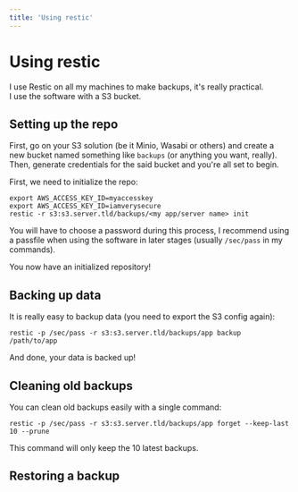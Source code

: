 ```yaml
---
title: 'Using restic'
---
```


# Using restic

I use Restic on all my machines to make backups, it's really practical.  
I use the software with a S3 bucket.

## Setting up the repo

First, go on your S3 solution (be it Minio, Wasabi or others) and create a new bucket named something like `backups` (or anything you want, really).  
Then, generate credentials for the said bucket and you're all set to begin.

First, we need to initialize the repo:
```
export AWS_ACCESS_KEY_ID=myaccesskey
export AWS_ACCESS_KEY_ID=iamverysecure
restic -r s3:s3.server.tld/backups/<my app/server name> init
```

You will have to choose a password during this process, I recommend using a passfile when using the software in later stages (usually `/sec/pass` in my commands).

You now have an initialized repository!

## Backing up data

It is really easy to backup data (you need to export the S3 config again):
```
restic -p /sec/pass -r s3:s3.server.tld/backups/app backup /path/to/app
```

And done, your data is backed up!

## Cleaning old backups

You can clean old backups easily with a single command:
```
restic -p /sec/pass -r s3:s3.server.tld/backups/app forget --keep-last 10 --prune
```

This command will only keep the 10 latest backups.

## Restoring a backup
